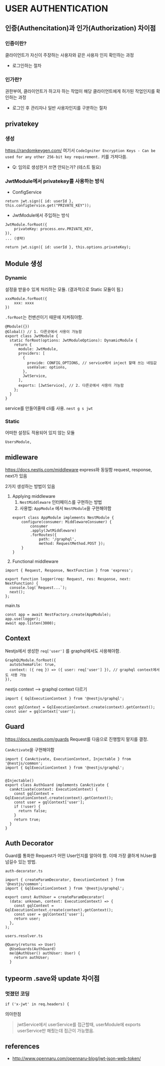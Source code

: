 # USER AUTHENTICATION

## 인증(Authencitation)과 인가(Authorization) 차이점


### 인증이란?
클라이언트가 자신이 주장하는 사용자와 같은 사용자 인지 확인하는 과정
- 로그인하는 절차


### 인가란?
권한부여, 클라이언트가 하고자 하는 작업이 해당 클라이언트에게 허가된 작업인지를 확인하는 과정
- 로그인 후 관리자나 일반 사용자인지를 구분하는 절차



## privatekey

### 생성
https://randomkeygen.com/
여기서 
`CodeIgniter Encryption Keys - Can be used for any other 256-bit key requirement.` 키를 가져다씀. 

- Q: 임의로 생성한거 쓰면 안되는가? (테스트 필요)


### JwtModule에서 privatekey를 사용하는 방식
- ConfigService

```
return jwt.sign({ id: userId }, this.configService.get("PRIVATE_KEY"));
```


- JwtModule에서 주입하는 방식
```
JwtModule.forRoot({
    privateKey: process.env.PRIVATE_KEY,
}),
... (생략)

return jwt.sign({ id: userId }, this.options.privateKey);
```

## Module 생성

### Dynamic
설정을 받을수 있게 처리하는 모듈.
(결과적으로 Static 모듈이 됨.)
```
xxxModule.forRoot({
    xxx: xxxx
})
```
`.forRoot`는 컨밴션이기 때문에 지켜줘야함.



```
@Module({})
@Global() // 1. 다른곳에서 사용이 가능함
export class JwtModule {
  static forRoot(options: JwtModuleOptions): DynamicModule {
    return {
      module: JwtModule,
      providers: [
        {
          provide: CONFIG_OPTIONS, // service에서 inject 할때 쓰는 네임값
          useValue: options,
        },
        JwtService,
      ],
      exports: [JwtService], // 2. 다른곳에서 사용이 가능함
    };
  }
}

```

service를 만들어줄때 cli를 사용.
`nest g s jwt`


### Static
어떠한 설정도 적용되어 있지 않는 모듈

```
UsersModule,
```

## midleware
https://docs.nestjs.com/middleware
express와 동일함
request, response, next가 있음

2가지 생성하는 방법이 있음
1. Applying middleware
   1. `NestMiddleware` 인터페이스를 구현하는 방법
   2. 사용법: `AppModule` 에서 `NestModule`을 구현해야함
    ```
    export class AppModule implements NestModule {
        configure(consumer: MiddlewareConsumer) {
            consumer
            .apply(JwtMiddleware)
            .forRoutes({ 
                path: '/graphql', 
                method: RequestMethod.POST });
        }
    }
    ```
2. Functional middleware
```
import { Request, Response, NextFunction } from 'express';

export function logger(req: Request, res: Response, next: NextFunction) {
  console.log(`Request...`);
  next();
};
```

main.ts
```
const app = await NestFactory.create(AppModule);
app.use(logger);
await app.listen(3000);
```


## Context
Nestjs에서 생성한 `req['user']` 를 graphql에서도 사용해야함.
```
GraphQLModule.forRoot({
  autoSchemaFile: true,
  context: ({ req }) => ({ user: req['user'] }), // graphql context에서도 사용 가능
}),
```

nestjs context --> graphql context 다르기
```
import { GqlExecutionContext } from '@nestjs/graphql';

const gqlContext = GqlExecutionContext.create(context).getContext();
const user = gqlContext['user'];
```


## Guard
https://docs.nestjs.com/guards
Request를 다음으로 진행할지 말지를 결정.

`CanActivate`을 구현해야함
```
import { CanActivate, ExecutionContext, Injectable } from '@nestjs/common';
import { GqlExecutionContext } from '@nestjs/graphql';


@Injectable()
export class AuthGuard implements CanActivate {
  canActivate(context: ExecutionContext) {
    const gqlContext = GqlExecutionContext.create(context).getContext();
    const user = gqlContext['user'];
    if (!user) {
      return false;
    }
    return true;
  }
}
```

## Auth Decorator
Guard를 통화한 Request가 어떤 User인지를 알아야 함.
이때 가장 쿨하게 hUser를 넘길수 있는 방법.

`auth-decorator.ts`
```
import { createParamDecorator, ExecutionContext } from '@nestjs/common';
import { GqlExecutionContext } from '@nestjs/graphql';

export const AuthUser = createParamDecorator(
  (data: unknown, context: ExecutionContext) => {
    const gqlContext = GqlExecutionContext.create(context).getContext();
    const user = gqlContext['user'];
    return user;
  },
);

```



`users.resolver.ts`
```
@Query(returns => User)
  @UseGuards(AuthGuard)
  me(@AuthUser() authUser: User) {
    return authUser;
  }
```


## typeorm .save와 update 차이점


### 멋졌던 코딩
```
if ('x-jwt' in req.headers) {
```


의아한점
> jwtService에서 userService를 접근할때, userModule에 exports userService만 해줬는데 접근이 가능했음.



## references
- http://www.opennaru.com/opennaru-blog/jwt-json-web-token/